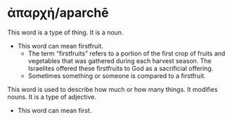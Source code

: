 # ἀπαρχή/aparchē

This word is a type of thing. It is a noun. 

* This word can mean firstfruit.
    * The term “firstfruits” refers to a portion of the first crop of fruits and vegetables that was gathered during each harvest season. The Israelites offered these firstfruits to God as a sacrificial offering.
    * Sometimes something or someone is compared to a firstfruit. 

This word is used to describe how much or how many things. It modifies nouns. It is a type of adjective.

* This word can mean first.
